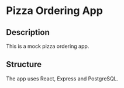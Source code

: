 # Pizza Ordering App

## Description

This is a mock pizza ordering app.

## Structure

The app uses React, Express and PostgreSQL.
